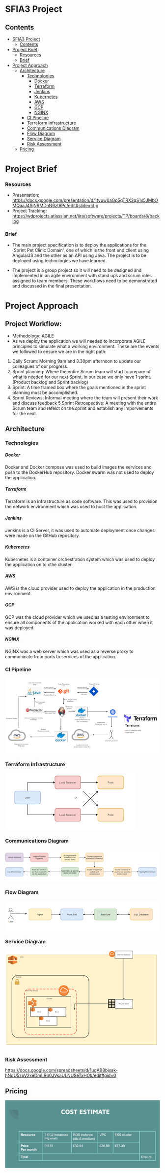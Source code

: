 # SFIA3 Project

## Contents 

- [SFIA3 Project](#sfia3-project)
  - [Contents](#contents)
- [Project Brief](#project-brief)
    - [Resources](#resources)
    - [Brief](#brief)
- [Project Approach](#project-approach)
  - [Architecture](#architecture)
    - [Technologies](#technologies)
        - [Docker](#docker)
        - [Terraform](#terraform)
        - [Jenkins](#jenkins)
        - [Kubernetes](#kubernetes)
        - [AWS](#aws)
        - [GCP](#gcp)
        - [NGINX](#nginx)
    - [CI Pipeline](#ci-pipeline)
    - [Terraform Infrastructure](#terraform-infrastructure)
    - [Communications Diagram](#communications-diagram)
    - [Flow Diagram](#flow-diagram)
    - [Service Diagram](#service-diagram)
    - [Risk Assessment](#risk-assessment)
  - [Pricing](#pricing)
# Project Brief

### Resources
- Presentation: https://docs.google.com/presentation/d/1tvuw0aGp5gTRX3qS1x5JMbOMQaaJ4SjNRMDnN6zt6Pc/edit#slide=id.p
- Project Tracking: https://wdprojects.atlassian.net/jira/software/projects/TP/boards/8/backlog

### Brief
- The main project specification is to deploy the applications for the 'Sprint Pet Clinic Domain', one of which is the front end client using AngularJS and the other as an API using Java. The project is to be deployed using technologies we have learned.

- The project is a group project so it will need to be designed and implemented in an agile environment with stand ups and scrum roles assigned to team members. These workflows need to be demonstrated and discussed in the final presentation.

# Project Approach
## Project Workflow:
- Methodology: AGILE
- As we deploy the application we will needed to incorporate AGILE principles to simulate what a working environment. These are the events we followed to ensure we are in the right path:
1. Daily Scrum: Morning 9am and 3.30pm afternoon to update our colleagues of our progress.
2. Sprint planning: Where the entire Scrum team will start to prepare of what is needed for our next Sprint, in our case we only have 1 sprint. (Product backlog and Sprint backlog)
3. Sprint: A time framed box where the goals mentioned in the sprint planning must be accomplished.
4. Sprint Reviews: Informal meeting where the team will present their work and discuss feedback
5.Sprint Retrospective: A meeting with the entire Scrum team and refelct on the sprint and establish any imporvements for the next.

## Architecture

### Technologies

##### Docker
Docker and Docker compose was used to build images the services and push to the DockerHub repository. Docker swarm was not used to deploy the application.
##### Terraform
Terraform is an infrastructure as code software. This was used to provision the network environment which was used to host the application. 
##### Jenkins
Jenkins is a CI Server, it was used to automate deployment once changes were made on the GitHub repository.
##### Kubernetes
Kubernetes is a container orchestration system which was used to deploy the application on to cthe cluster.
##### AWS
AWS is the cloud provider used to deploy the application in the production environment.
##### GCP
GCP was the cloud provider which we used as a testing environment to ensure all components of the application worked with each other when it was deployed.
##### NGINX
NGINX was a web server which was used as a reverse proxy to communicate from ports to services of the application.

### CI Pipeline
![CI pipeline](Images/CIpipeline.png)
### Terraform Infrastructure
![Terraform](Images/Communication.png)
### Communications Diagram
![Coomunications](Images/Flow.png)
### Flow Diagram
![Flow Diagram](Images/Infrastructure.png)
### Service Diagram
![Service Diagram](Images/Terraform.png)
### Risk Assessment
https://docs.google.com/spreadsheets/d/1ugAB8bjxak-hNdU5zoV2xeDmLR60JVsaULNUSeTxHOk/edit#gid=0
## Pricing
![Service Diagram](Images/cost.PNG)
